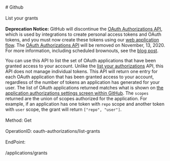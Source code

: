 <br>#     Github</br>
<br>List your grants</br>
<br>**Deprecation Notice:** GitHub will discontinue the [OAuth Authorizations API](https://developer.github.com/v3/oauth_authorizations/), which is used by integrations to create personal access tokens and OAuth tokens, and you must now create these tokens using our [web application flow](https://developer.github.com/apps/building-oauth-apps/authorizing-oauth-apps/#web-application-flow). The [OAuth Authorizations API](https://developer.github.com/v3/oauth_authorizations/) will be removed on November, 13, 2020. For more information, including scheduled brownouts, see the [blog post](https://developer.github.com/changes/2020-02-14-deprecating-oauth-auth-endpoint/).

You can use this API to list the set of OAuth applications that have been granted access to your account. Unlike the [list your authorizations](https://developer.github.com/v3/oauth_authorizations/#list-your-authorizations) API, this API does not manage individual tokens. This API will return one entry for each OAuth application that has been granted access to your account, regardless of the number of tokens an application has generated for your user. The list of OAuth applications returned matches what is shown on [the application authorizations settings screen within GitHub](https://github.com/settings/applications#authorized). The `scopes` returned are the union of scopes authorized for the application. For example, if an application has one token with `repo` scope and another token with `user` scope, the grant will return `["repo", "user"]`.</br>
<br>Method: Get</br>
<br>OperationID: oauth-authorizations/list-grants</br>
<br>EndPoint:</br>
<br>/applications/grants</br>
